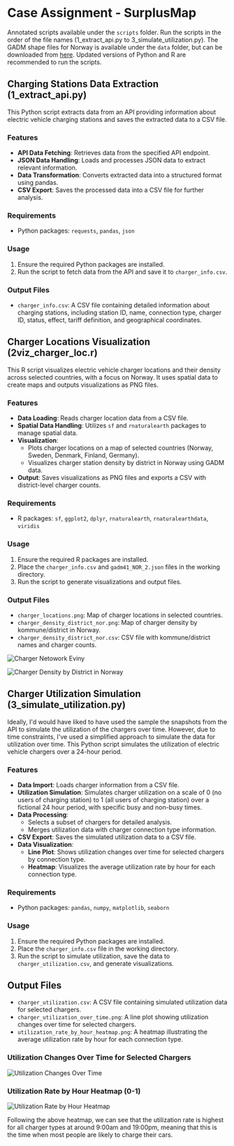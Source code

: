 # Case Assignment - SurplusMap
Annotated scripts available under the `scripts` folder. Run the scripts in the order of the file names (1_extract_api.py to 3_simulate_utilization.py). The GADM shape files for Norway is available under the `data` folder, but can be downloaded from [here](https://gadm.org/). Updated versions of Python and R are recommended to run the scripts.

## Charging Stations Data Extraction (1_extract_api.py)
This Python script extracts data from an API providing information about electric vehicle charging stations and saves the extracted data to a CSV file.

### Features

- **API Data Fetching**: Retrieves data from the specified API endpoint.
- **JSON Data Handling**: Loads and processes JSON data to extract relevant information.
- **Data Transformation**: Converts extracted data into a structured format using pandas.
- **CSV Export**: Saves the processed data into a CSV file for further analysis.

### Requirements

- Python packages: `requests`, `pandas`, `json`

### Usage

1. Ensure the required Python packages are installed.
2. Run the script to fetch data from the API and save it to `charger_info.csv`.

### Output Files

- `charger_info.csv`: A CSV file containing detailed information about charging stations, including station ID, name, connection type, charger ID, status, effect, tariff definition, and geographical coordinates.


## Charger Locations Visualization (2viz_charger_loc.r)
This R script visualizes electric vehicle charger locations and their density across selected countries, with a focus on Norway. It uses spatial data to create maps and outputs visualizations as PNG files.

### Features

- **Data Loading**: Reads charger location data from a CSV file.
- **Spatial Data Handling**: Utilizes `sf` and `rnaturalearth` packages to manage spatial data.
- **Visualization**: 
  - Plots charger locations on a map of selected countries (Norway, Sweden, Denmark, Finland, Germany).
  - Visualizes charger station density by district in Norway using GADM data.
- **Output**: Saves visualizations as PNG files and exports a CSV with district-level charger counts.

### Requirements

- R packages: `sf`, `ggplot2`, `dplyr`, `rnaturalearth`, `rnaturalearthdata`, `viridis`

### Usage

1. Ensure the required R packages are installed.
2. Place the `charger_info.csv` and `gadm41_NOR_2.json` files in the working directory.
3. Run the script to generate visualizations and output files.

### Output Files

- `charger_locations.png`: Map of charger locations in selected countries.
- `charger_density_district_nor.png`: Map of charger density by kommune/district in Norway.
- `charger_density_district_nor.csv`: CSV file with kommune/district names and charger counts.

![Charger Netowork Eviny](charger_locations.png)

![Charger Density by District in Norway](charger_density_district_nor.png)

## Charger Utilization Simulation (3_simulate_utilization.py)
Ideally, I'd would have liked to have used the sample the snapshots from the API to simulate the utilization of the chargers over time. However, due to time constraints, I've used a simplified approach to simulate the data for utilization over time. This Python script simulates the utilization of electric vehicle chargers over a 24-hour period.

### Features

- **Data Import**: Loads charger information from a CSV file.
- **Utilization Simulation**: Simulates charger utilization on a scale of 0 (no users of charging station) to 1 (all users of charging station) over a fictional 24 hour period, with specific busy and non-busy times. 
- **Data Processing**: 
  - Selects a subset of chargers for detailed analysis.
  - Merges utilization data with charger connection type information.
- **CSV Export**: Saves the simulated utilization data to a CSV file.
- **Data Visualization**:
  - **Line Plot**: Shows utilization changes over time for selected chargers by connection type.
  - **Heatmap**: Visualizes the average utilization rate by hour for each connection type.

### Requirements

- Python packages: `pandas`, `numpy`, `matplotlib`, `seaborn`

### Usage

1. Ensure the required Python packages are installed.
2. Place the `charger_info.csv` file in the working directory.
3. Run the script to simulate utilization, save the data to `charger_utilization.csv`, and generate visualizations.

## Output Files

- `charger_utilization.csv`: A CSV file containing simulated utilization data for selected chargers.
- `charger_utilization_over_time.png`: A line plot showing utilization changes over time for selected chargers.
- `utilization_rate_by_hour_heatmap.png`: A heatmap illustrating the average utilization rate by hour for each connection type.

### Utilization Changes Over Time for Selected Chargers
![Utilization Changes Over Time](charger_utilization_over_time.png)

### Utilization Rate by Hour Heatmap (0-1)
![Utilization Rate by Hour Heatmap](utilization_rate_by_hour_heatmap.png)

Following the above heatmap, we can see that the utilization rate is highest for all charger types at around 9:00am and 19:00pm, meaning that this is the time when most people are likely to charge their cars. 